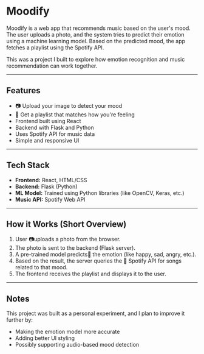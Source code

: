 # Moodify

Moodify is a web app that recommends music based on the user's mood. The user uploads a photo, and the system tries to predict their emotion using a machine learning model. Based on the predicted mood, the app fetches a playlist using the Spotify API.

This was a project I built to explore how emotion recognition and music recommendation can work together.

---

## Features

- 📷 Upload your image to detect your mood
- 🎵 Get a playlist that matches how you're feeling
- Frontend built using React
- Backend with Flask and Python
- Uses Spotify API for music data
- Simple and responsive UI

---

## Tech Stack

- **Frontend:** React, HTML/CSS
- **Backend:** Flask (Python)
- **ML Model:** Trained using Python libraries (like OpenCV, Keras, etc.)
- **Music API:** Spotify Web API

---

## How it Works (Short Overview)

1. User 📷uploads a photo from the browser.
2. The photo is sent to the backend (Flask server).
3. A pre-trained model predicts🧠 the emotion (like happy, sad, angry, etc.).
4. Based on the result, the server queries the 🎵 Spotify API for songs related to that mood.
5. The frontend receives the playlist and displays it to the user.

---


## Notes

This project was built as a personal experiment, and I plan to improve it further by:
- Making the emotion model more accurate
- Adding better UI styling
- Possibly supporting audio-based mood detection
